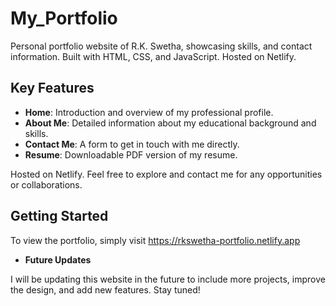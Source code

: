 # My_Portfolio
Personal portfolio website of R.K. Swetha, showcasing skills, and contact information. Built with HTML, CSS, and JavaScript. Hosted on Netlify.

## Key Features

- **Home**: Introduction and overview of my professional profile.
- **About Me**: Detailed information about my educational background and skills.
- **Contact Me**: A form to get in touch with me directly.
- **Resume**: Downloadable PDF version of my resume.

Hosted on Netlify. Feel free to explore and contact me for any opportunities or collaborations.

## Getting Started

To view the portfolio, simply visit https://rkswetha-portfolio.netlify.app

- **Future Updates**

I will be updating this website in the future to include more projects, improve the design, and add new features. Stay tuned!
